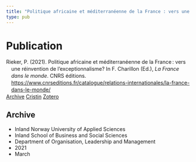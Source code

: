 ```yaml
---
title: "Politique africaine et méditerranéenne de la France : vers une réinvention de l’exceptionnalisme?"
type: pub
---
```

<h1>Publication</h1>
<article id="csl-bib-container-2U747R6Q" class="csl-bib-container">
  <div class="csl-bib-body" style="line-height: 1.35; padding-left: 1em; text-indent:-1em;">
  <div class="csl-entry">Rieker, P. (2021). Politique africaine et m&#xE9;diterran&#xE9;enne de la France&#x202F;: vers une r&#xE9;invention de l&#x2019;exceptionnalisme? In F. Charillon (Ed.), <i>La France dans le monde</i>. CNRS e&#x301;ditions. <a href="https://www.cnrseditions.fr/catalogue/relations-internationales/la-france-dans-le-monde/">https://www.cnrseditions.fr/catalogue/relations-internationales/la-france-dans-le-monde/</a></div>
</div>
  <div class="csl-bib-buttons">
    <a href="#taxonomy-article-2U747R6Q" class="csl-bib-button">Archive</a>
    <a href="https://app.cristin.no/results/show.jsf?id=1899010" alt="Cristin URL" class="csl-bib-button">Cristin</a>
    <a href="http://zotero.org/groups/5022929/items/2U747R6Q" alt="Zotero URL" class="csl-bib-button">Zotero</a>
  </div>
  <div id="csl-bib-meta-container-2U747R6Q"></div>
</article>
<div id="csl-bib-meta-2U747R6Q" class="csl-bib-meta">
  <article id="taxonomy-article-2U747R6Q" class="taxonomy-article">
    <h1>Archive</h1>
    <ul>
      <li>Inland Norway University of Applied Sciences</li>
      <li>Inland School of Business and Social Sciences</li>
      <li>Department of Organisation, Leadership and Management</li>
      <li>2021</li>
      <li>March</li>
    </ul>
  </article>
</div>
